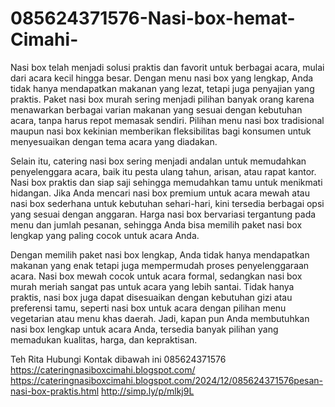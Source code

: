 # 085624371576-Nasi-box-hemat-Cimahi-
Nasi box telah menjadi solusi praktis dan favorit untuk berbagai acara, mulai dari acara kecil hingga besar. Dengan menu nasi box yang lengkap, Anda tidak hanya mendapatkan makanan yang lezat, tetapi juga penyajian yang praktis. Paket nasi box murah sering menjadi pilihan banyak orang karena menawarkan berbagai varian makanan yang sesuai dengan kebutuhan acara, tanpa harus repot memasak sendiri. Pilihan menu nasi box tradisional maupun nasi box kekinian memberikan fleksibilitas bagi konsumen untuk menyesuaikan dengan tema acara yang diadakan.  

Selain itu, catering nasi box sering menjadi andalan untuk memudahkan penyelenggara acara, baik itu pesta ulang tahun, arisan, atau rapat kantor. Nasi box praktis dan siap saji sehingga memudahkan tamu untuk menikmati hidangan. Jika Anda mencari nasi box premium untuk acara mewah atau nasi box sederhana untuk kebutuhan sehari-hari, kini tersedia berbagai opsi yang sesuai dengan anggaran. Harga nasi box bervariasi tergantung pada menu dan jumlah pesanan, sehingga Anda bisa memilih paket nasi box lengkap yang paling cocok untuk acara Anda.  

Dengan memilih paket nasi box lengkap, Anda tidak hanya mendapatkan makanan yang enak tetapi juga mempermudah proses penyelenggaraan acara. Nasi box mewah cocok untuk acara formal, sedangkan nasi box murah meriah sangat pas untuk acara yang lebih santai. Tidak hanya praktis, nasi box juga dapat disesuaikan dengan kebutuhan gizi atau preferensi tamu, seperti nasi box untuk acara dengan pilihan menu vegetarian atau menu khas daerah. Jadi, kapan pun Anda membutuhkan nasi box lengkap untuk acara Anda, tersedia banyak pilihan yang memadukan kualitas, harga, dan kepraktisan.  

Teh Rita
Hubungi Kontak dibawah ini
085624371576
https://cateringnasiboxcimahi.blogspot.com/
https://cateringnasiboxcimahi.blogspot.com/2024/12/085624371576pesan-nasi-box-praktis.html
http://simp.ly/p/mlkj9L
